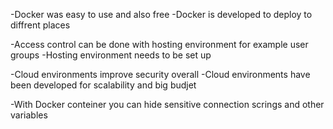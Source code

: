 -Docker was easy to use and also free
-Docker is developed to deploy to diffrent places

-Access control can be done with hosting environment for example user groups
-Hosting environment needs to be set up

-Cloud environments improve security overall
-Cloud environments have been developed for scalability and big budjet

-With Docker conteiner you can hide sensitive connection scrings and other variables

